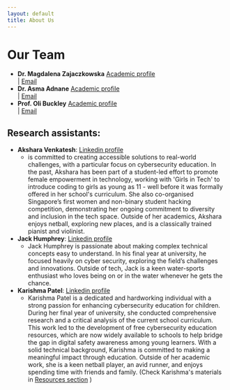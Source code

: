 ```yaml
---
layout: default
title: About Us
---
```

Our Team
===========

- **Dr. Magdalena Zajaczkowska** [Academic profile](https://www.lboro.ac.uk/departments/compsci/staff/magdalena-zajaczkowska/)  
| [Email](emailto:M.A.Zajaczkowska@lboro.ac.uk)
- **Dr. Asma Adnane** [Academic profile](https://www.lboro.ac.uk/departments/compsci/staff/asma-adnane/)  
| [Email](emailto:a.adnane@lboro.ac.uk)
- **Prof. Oli Buckley** [Academic profile](https://www.lboro.ac.uk/departments/compsci/staff/oli-buckley/)  
| [Email](emailto:o.buckly@lboro.ac.uk)

Research assistants:
----------------------
* **Akshara Venkatesh**: [Linkedin profile](https://www.linkedin.com/in/akshara-venkatesh-a2151a194/)
	- is committed to creating accessible solutions to real-world challenges, with a particular 
	focus on cybersecurity education. In the past, Akshara has been part of a student-led 
	effort to promote female empowerment in technology, working with 'Girls in Tech' to 
	introduce coding to girls as young as 11 - well before it was formally offered in her 
	school's curriculum. She also co-organised Singapore’s first women and non-binary student 
	hacking competition, demonstrating her ongoing commitment to diversity and inclusion 
	in the tech space. 
	Outside of her academics, Akshara enjoys netball, exploring new places, 
	and is a classically trained pianist and violinist. 
* **Jack Humphrey**: [Linkedin profile](https://www.linkedin.com/in/jack-humphrey-548426222/)
	- Jack Humphrey is passionate about making complex technical concepts easy to understand. 
	In his final year at university, he focused heavily on cyber security, exploring the 
	field’s challenges and innovations. Outside of tech, Jack is a keen water-sports 
	enthusiast who loves being on or in the water whenever he gets the chance.
* **Karishma Patel**: [Linkedin profile](https://www.linkedin.com/in/karishma-patel-a1385a208/)
	- Karishma Patel is a dedicated and hardworking individual with a strong passion for 
	enhancing cybersecurity education for children. 
	During her final year of university, she conducted comprehensive research 
	and a critical analysis of the current school curriculum. 
	This work led to the development of free cybersecurity education resources, 
	which are now widely available to schools to help bridge the gap in 
	digital safety awareness among young learners. 
	With a solid technical background, Karishma is committed to making a meaningful 
	impact through education. Outside of her academic work, she is a keen netball player, 
	an avid runner, and enjoys spending time with friends and family. 
	(Check Karishma's materials in [Resources section](resources/) )
